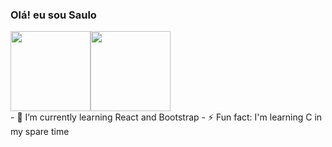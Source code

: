### Olá! eu sou Saulo

<div style="display:flex; flex-direction: row;">
  <img style="height: 8rem;" src="https://github-readme-stats.vercel.app/api?theme=vue-dark&&username=Saulo217">
  <img style="height: 8rem;" src="https://github-readme-stats.vercel.app/api/top-langs?theme=vue-dark&&username=Saulo217&&layout=compact">
</div>
<div style='display:flex; flex-direction: column;'>
  - 🌱 I’m currently learning React and Bootstrap
  - ⚡ Fun fact: I'm learning C in my spare time
 </div>
